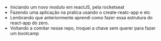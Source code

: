 - Iniciando um novo modulo em reactJS, pela rocketseat
- Fazendo uma aplicação na pratica usando o create-reatc-app e etc
- Lembrando que anteriormente aprendi como fazer essa estrutura do react-app do zero.
- Voltando a comitar nesse repo, troquei a chave sem querer para fazer um bootcamp

